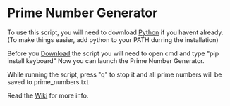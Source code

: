 # Prime Number Generator

To use this script, you will need to download [Python](https://www.python.org/downloads/) if you havent already. (To make things easier, add python to your PATH durring the installation) 

Before you [Download](https://github.com/PBitMinecraft/Prime-Number-Generator/releases/) the script you will need to open cmd and type "pip install keyboard" Now you can launch the Prime Number Generator.

While running the script, press "q" to stop it and all prime numbers will be saved to prime_numbers.txt

Read the [Wiki](https://github.com/PBitMinecraft/Prime-Number-Generator/wiki/Wiki) for more info.
